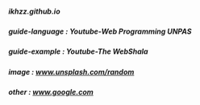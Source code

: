 ##### ikhzz.github.io

##### guide-language    : Youtube-Web Programming UNPAS
##### guide-example     : Youtube-The WebShala

##### image             : www.unsplash.com/random
##### other             : www.google.com